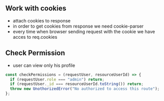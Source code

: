 ## Work with cookies

- attach cookies to response
- in order to get cookies from response we need cookie-parser
- every time when browser sending request with the cookie we have acces to req.cookies

## Check Permission

- user can view only his profile

```js
const checkPermissions = (requestUser, resourceUserId) => {
  if (requestUser.role === "admin") return;
  if (requestUser._id === resourceUserId.toString()) return;
  throw new UnothorizedError("No authorized to access this route");
};
```
